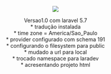 <p align="center"><img src="https://laravel.com/assets/img/components/logo-laravel.svg"></p>

<p align="center">
<a>Versao1.0 com laravel 5.7</a><br>
* tradução instalada <br>
* time zone = America/Sao_Paulo <br>
* provider configurado com schema 191 <br>
* configurando o filesystem para public <br>
* mudado a url para local <br>
* trocado namespace para laradev <br>
* acresentando projeto html
</p>
